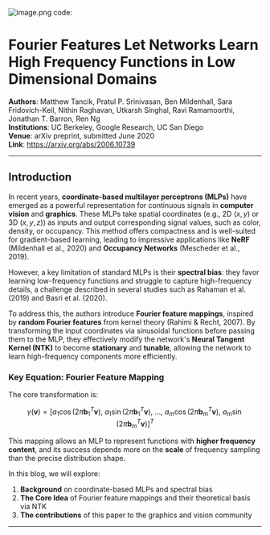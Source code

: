 ![image.png](fourier_features_files/image.png)
code: 

# Fourier Features Let Networks Learn High Frequency Functions in Low Dimensional Domains

**Authors**: Matthew Tancik, Pratul P. Srinivasan, Ben Mildenhall, Sara Fridovich-Keil, Nithin Raghavan, Utkarsh Singhal, Ravi Ramamoorthi, Jonathan T. Barron, Ren Ng  
**Institutions**: UC Berkeley, Google Research, UC San Diego  
**Venue**: arXiv preprint, submitted June 2020  
**Link**: https://arxiv.org/abs/2006.10739

---

## Introduction

In recent years, **coordinate-based multilayer perceptrons (MLPs)** have emerged as a powerful representation for continuous signals in **computer vision** and **graphics**. These MLPs take spatial coordinates (e.g., 2D $(x, y)$ or 3D $(x, y, z)$) as inputs and output corresponding signal values, such as color, density, or occupancy. This method offers compactness and is well-suited for gradient-based learning, leading to impressive applications like **NeRF** (Mildenhall et al., 2020) and **Occupancy Networks** (Mescheder et al., 2019).

However, a key limitation of standard MLPs is their **spectral bias**: they favor learning low-frequency functions and struggle to capture high-frequency details, a challenge described in several studies such as Rahaman et al. (2019) and Basri et al. (2020).

To address this, the authors introduce **Fourier feature mappings**, inspired by **random Fourier features** from kernel theory (Rahimi & Recht, 2007). By transforming the input coordinates via sinusoidal functions before passing them to the MLP, they effectively modify the network's **Neural Tangent Kernel (NTK)** to become **stationary** and **tunable**, allowing the network to learn high-frequency components more efficiently.

### Key Equation: Fourier Feature Mapping

The core transformation is:

$$
\gamma(\mathbf{v}) = \left[
a_1 \cos(2\pi \mathbf{b}_1^T \mathbf{v}),\ a_1 \sin(2\pi \mathbf{b}_1^T \mathbf{v}),\ \dots,\ a_m \cos(2\pi \mathbf{b}_m^T \mathbf{v}),\ a_m \sin(2\pi \mathbf{b}_m^T \mathbf{v})
\right]^T
$$

This mapping allows an MLP to represent functions with **higher frequency content**, and its success depends more on the **scale** of frequency sampling than the precise distribution shape.

In this blog, we will explore:

1. **Background** on coordinate-based MLPs and spectral bias  
2. **The Core Idea** of Fourier feature mappings and their theoretical basis via NTK  
3. **The contributions** of this paper to the graphics and vision community

---



```python

```
